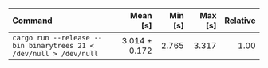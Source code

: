 | Command | Mean [s] | Min [s] | Max [s] | Relative |
|:---|---:|---:|---:|---:|
| `cargo run --release --bin binarytrees 21 < /dev/null > /dev/null` | 3.014 ± 0.172 | 2.765 | 3.317 | 1.00 |
